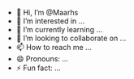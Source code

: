 - 👋 Hi, I’m @Maarhs
- 👀 I’m interested in ...
- 🌱 I’m currently learning ...
- 💞️ I’m looking to collaborate on ...
- 📫 How to reach me ...
- 😄 Pronouns: ...
- ⚡ Fun fact: ...

<!---
Maarhs/Maarhs is a ✨ special ✨ repository because its `README.md` (this file) appears on your GitHub profile.
You can click the Preview link to take a look at your changes.
--->
